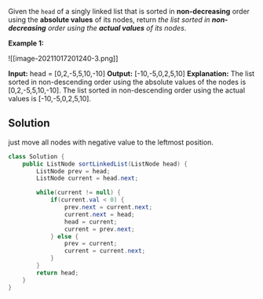 Given the `head` of a singly linked list that is sorted in **non-decreasing** order using the **absolute values** of its nodes, return _the list sorted in **non-decreasing** order using the **actual values** of its nodes_.

**Example 1:**

![[image-20211017201240-3.png]]

**Input:** head = [0,2,-5,5,10,-10]
**Output:** [-10,-5,0,2,5,10]
**Explanation:**
The list sorted in non-descending order using the absolute values of the nodes is [0,2,-5,5,10,-10].
The list sorted in non-descending order using the actual values is [-10,-5,0,2,5,10].

## Solution

just move all nodes with negative value to the leftmost position.

```java
class Solution {
    public ListNode sortLinkedList(ListNode head) {
        ListNode prev = head;
        ListNode current = head.next;

        while(current != null) {
            if(current.val < 0) {
                prev.next = current.next;
                current.next = head;
                head = current;
                current = prev.next;
            } else {
                prev = current;
                current = current.next;
            }
        }
        return head;
    }
}
```